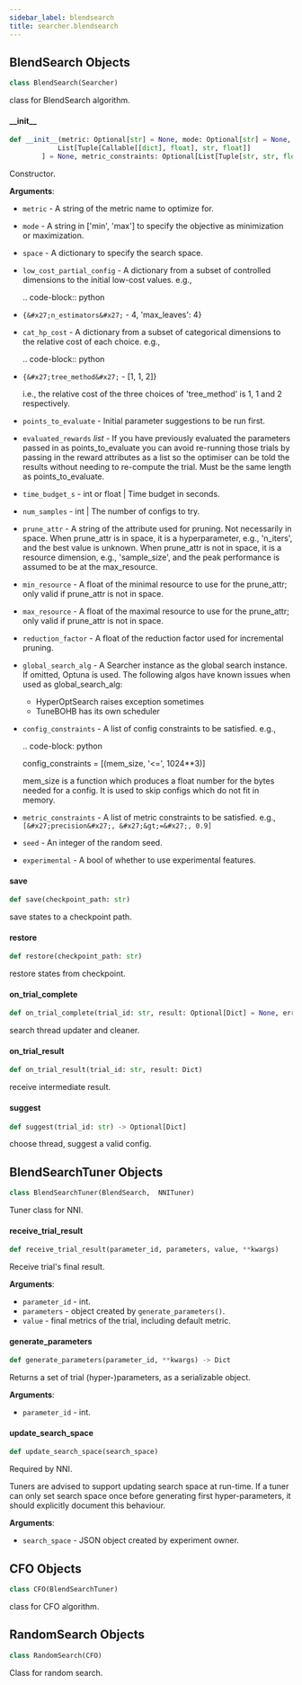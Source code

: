 ```yaml
---
sidebar_label: blendsearch
title: searcher.blendsearch
---
```


## BlendSearch Objects

```python
class BlendSearch(Searcher)
```

class for BlendSearch algorithm.

#### \_\_init\_\_

```python
def __init__(metric: Optional[str] = None, mode: Optional[str] = None, space: Optional[dict] = None, low_cost_partial_config: Optional[dict] = None, cat_hp_cost: Optional[dict] = None, points_to_evaluate: Optional[List[dict]] = None, evaluated_rewards: Optional[List] = None, time_budget_s: Union[int, float] = None, num_samples: Optional[int] = None, prune_attr: Optional[str] = None, min_resource: Optional[float] = None, max_resource: Optional[float] = None, reduction_factor: Optional[float] = None, global_search_alg: Optional[Searcher] = None, config_constraints: Optional[
            List[Tuple[Callable[[dict], float], str, float]]
        ] = None, metric_constraints: Optional[List[Tuple[str, str, float]]] = None, seed: Optional[int] = 20, experimental: Optional[bool] = False)
```

Constructor.

**Arguments**:

- `metric` - A string of the metric name to optimize for.
- `mode` - A string in [&#x27;min&#x27;, &#x27;max&#x27;] to specify the objective as
  minimization or maximization.
- `space` - A dictionary to specify the search space.
- `low_cost_partial_config` - A dictionary from a subset of
  controlled dimensions to the initial low-cost values.
  e.g.,
  
  .. code-block:: python
  
- `{&#x27;n_estimators&#x27;` - 4, &#x27;max_leaves&#x27;: 4}
  
- `cat_hp_cost` - A dictionary from a subset of categorical dimensions
  to the relative cost of each choice.
  e.g.,
  
  .. code-block:: python
  
- `{&#x27;tree_method&#x27;` - [1, 1, 2]}
  
  i.e., the relative cost of the
  three choices of &#x27;tree_method&#x27; is 1, 1 and 2 respectively.
- `points_to_evaluate` - Initial parameter suggestions to be run first.
- `evaluated_rewards` _list_ - If you have previously evaluated the
  parameters passed in as points_to_evaluate you can avoid
  re-running those trials by passing in the reward attributes
  as a list so the optimiser can be told the results without
  needing to re-compute the trial. Must be the same length as
  points_to_evaluate.
- `time_budget_s` - int or float | Time budget in seconds.
- `num_samples` - int | The number of configs to try.
- `prune_attr` - A string of the attribute used for pruning.
  Not necessarily in space.
  When prune_attr is in space, it is a hyperparameter, e.g.,
  &#x27;n_iters&#x27;, and the best value is unknown.
  When prune_attr is not in space, it is a resource dimension,
  e.g., &#x27;sample_size&#x27;, and the peak performance is assumed
  to be at the max_resource.
- `min_resource` - A float of the minimal resource to use for the
  prune_attr; only valid if prune_attr is not in space.
- `max_resource` - A float of the maximal resource to use for the
  prune_attr; only valid if prune_attr is not in space.
- `reduction_factor` - A float of the reduction factor used for
  incremental pruning.
- `global_search_alg` - A Searcher instance as the global search
  instance. If omitted, Optuna is used. The following algos have
  known issues when used as global_search_alg:
  - HyperOptSearch raises exception sometimes
  - TuneBOHB has its own scheduler
- `config_constraints` - A list of config constraints to be satisfied.
  e.g.,
  
  .. code-block: python
  
  config_constraints = [(mem_size, &#x27;&lt;=&#x27;, 1024**3)]
  
  mem_size is a function which produces a float number for the bytes
  needed for a config.
  It is used to skip configs which do not fit in memory.
- `metric_constraints` - A list of metric constraints to be satisfied.
  e.g., `[&#x27;precision&#x27;, &#x27;&gt;=&#x27;, 0.9]`
- `seed` - An integer of the random seed.
- `experimental` - A bool of whether to use experimental features.

#### save

```python
def save(checkpoint_path: str)
```

save states to a checkpoint path.

#### restore

```python
def restore(checkpoint_path: str)
```

restore states from checkpoint.

#### on\_trial\_complete

```python
def on_trial_complete(trial_id: str, result: Optional[Dict] = None, error: bool = False)
```

search thread updater and cleaner.

#### on\_trial\_result

```python
def on_trial_result(trial_id: str, result: Dict)
```

receive intermediate result.

#### suggest

```python
def suggest(trial_id: str) -> Optional[Dict]
```

choose thread, suggest a valid config.

## BlendSearchTuner Objects

```python
class BlendSearchTuner(BlendSearch,  NNITuner)
```

Tuner class for NNI.

#### receive\_trial\_result

```python
def receive_trial_result(parameter_id, parameters, value, **kwargs)
```

Receive trial&#x27;s final result.

**Arguments**:

- `parameter_id` - int.
- `parameters` - object created by `generate_parameters()`.
- `value` - final metrics of the trial, including default metric.

#### generate\_parameters

```python
def generate_parameters(parameter_id, **kwargs) -> Dict
```

Returns a set of trial (hyper-)parameters, as a serializable object.

**Arguments**:

- `parameter_id` - int.

#### update\_search\_space

```python
def update_search_space(search_space)
```

Required by NNI.

Tuners are advised to support updating search space at run-time.
If a tuner can only set search space once before generating first hyper-parameters,
it should explicitly document this behaviour.

**Arguments**:

- `search_space` - JSON object created by experiment owner.

## CFO Objects

```python
class CFO(BlendSearchTuner)
```

class for CFO algorithm.

## RandomSearch Objects

```python
class RandomSearch(CFO)
```

Class for random search.

